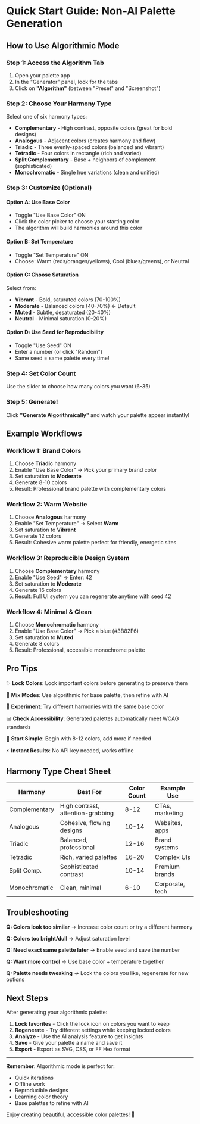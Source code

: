 # Quick Start Guide: Non-AI Palette Generation

## How to Use Algorithmic Mode

### Step 1: Access the Algorithm Tab
1. Open your palette app
2. In the "Generator" panel, look for the tabs
3. Click on **"Algorithm"** (between "Preset" and "Screenshot")

### Step 2: Choose Your Harmony Type
Select one of six harmony types:

- **Complementary** - High contrast, opposite colors (great for bold designs)
- **Analogous** - Adjacent colors (creates harmony and flow)
- **Triadic** - Three evenly-spaced colors (balanced and vibrant)
- **Tetradic** - Four colors in rectangle (rich and varied)
- **Split Complementary** - Base + neighbors of complement (sophisticated)
- **Monochromatic** - Single hue variations (clean and unified)

### Step 3: Customize (Optional)

#### Option A: Use Base Color
- Toggle "Use Base Color" ON
- Click the color picker to choose your starting color
- The algorithm will build harmonies around this color

#### Option B: Set Temperature
- Toggle "Set Temperature" ON
- Choose: Warm (reds/oranges/yellows), Cool (blues/greens), or Neutral

#### Option C: Choose Saturation
Select from:
- **Vibrant** - Bold, saturated colors (70-100%)
- **Moderate** - Balanced colors (40-70%) ← Default
- **Muted** - Subtle, desaturated (20-40%)
- **Neutral** - Minimal saturation (0-20%)

#### Option D: Use Seed for Reproducibility
- Toggle "Use Seed" ON
- Enter a number (or click "Random")
- Same seed = same palette every time!

### Step 4: Set Color Count
Use the slider to choose how many colors you want (6-35)

### Step 5: Generate!
Click **"Generate Algorithmically"** and watch your palette appear instantly!

## Example Workflows

### Workflow 1: Brand Colors
1. Choose **Triadic** harmony
2. Enable "Use Base Color" → Pick your primary brand color
3. Set saturation to **Moderate**
4. Generate 8-10 colors
5. Result: Professional brand palette with complementary colors

### Workflow 2: Warm Website
1. Choose **Analogous** harmony
2. Enable "Set Temperature" → Select **Warm**
3. Set saturation to **Vibrant**
4. Generate 12 colors
5. Result: Cohesive warm palette perfect for friendly, energetic sites

### Workflow 3: Reproducible Design System
1. Choose **Complementary** harmony
2. Enable "Use Seed" → Enter: 42
3. Set saturation to **Moderate**
4. Generate 16 colors
5. Result: Full UI system you can regenerate anytime with seed 42

### Workflow 4: Minimal & Clean
1. Choose **Monochromatic** harmony
2. Enable "Use Base Color" → Pick a blue (#3B82F6)
3. Set saturation to **Muted**
4. Generate 8 colors
5. Result: Professional, accessible monochrome palette

## Pro Tips

✨ **Lock Colors**: Lock important colors before generating to preserve them

🎨 **Mix Modes**: Use algorithmic for base palette, then refine with AI

🔄 **Experiment**: Try different harmonies with the same base color

📊 **Check Accessibility**: Generated palettes automatically meet WCAG standards

🌱 **Start Simple**: Begin with 8-12 colors, add more if needed

⚡ **Instant Results**: No API key needed, works offline

## Harmony Type Cheat Sheet

| Harmony | Best For | Color Count | Example Use |
|---------|----------|-------------|-------------|
| Complementary | High contrast, attention-grabbing | 8-12 | CTAs, marketing |
| Analogous | Cohesive, flowing designs | 10-14 | Websites, apps |
| Triadic | Balanced, professional | 12-16 | Brand systems |
| Tetradic | Rich, varied palettes | 16-20 | Complex UIs |
| Split Comp. | Sophisticated contrast | 10-14 | Premium brands |
| Monochromatic | Clean, minimal | 6-10 | Corporate, tech |

## Troubleshooting

**Q: Colors look too similar**
→ Increase color count or try a different harmony

**Q: Colors too bright/dull**
→ Adjust saturation level

**Q: Need exact same palette later**
→ Enable seed and save the number

**Q: Want more control**
→ Use base color + temperature together

**Q: Palette needs tweaking**
→ Lock the colors you like, regenerate for new options

## Next Steps

After generating your algorithmic palette:

1. **Lock favorites** - Click the lock icon on colors you want to keep
2. **Regenerate** - Try different settings while keeping locked colors
3. **Analyze** - Use the AI analysis feature to get insights
4. **Save** - Give your palette a name and save it
5. **Export** - Export as SVG, CSS, or FF Hex format

---

**Remember**: Algorithmic mode is perfect for:
- Quick iterations
- Offline work
- Reproducible designs
- Learning color theory
- Base palettes to refine with AI

Enjoy creating beautiful, accessible color palettes! 🎨
